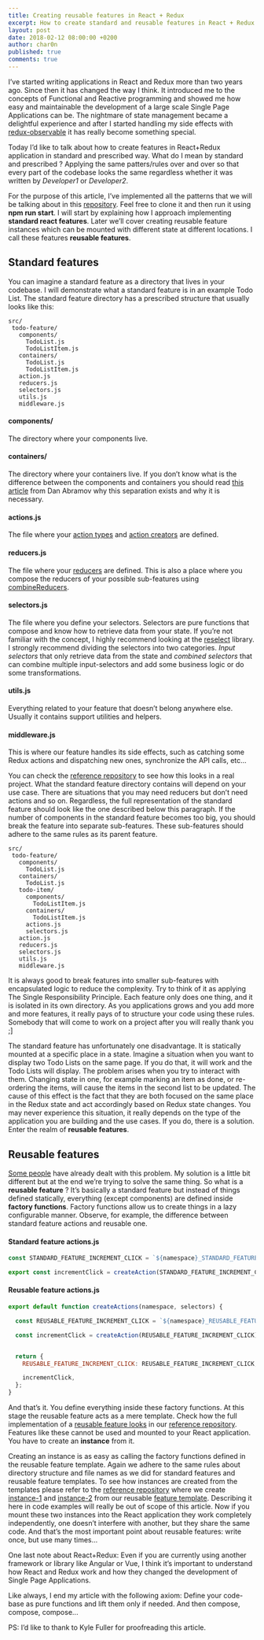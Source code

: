 ```yaml
---
title: Creating reusable features in React + Redux
excerpt: How to create standard and reusable features in React + Redux
layout: post
date: 2018-02-12 08:00:00 +0200
author: char0n
published: true
comments: true
---
```


I’ve started writing applications in React and Redux more than two years ago. Since then it has changed the way I think.
It introduced me to the concepts of Functional and Reactive programming 
and showed me how easy and maintainable the development of a large scale Single Page Applications can be.
The nightmare of state management became a delightful experience and after I started handling my side effects
with [redux-observable](https://redux-observable.js.org/) it has really become something special.

Today I’d like to talk about how to create features in React+Redux application in standard
and prescribed way. What do I mean by standard and prescribed ? Applying the same patters/rules
over and over so that every part of the codebase looks the same regardless whether
it was written by *Developer1* or *Developer2*.

For the purpose of this article, I’ve implemented all the patterns that we will be talking about in this [repository](https://github.com/char0n/react-reusable-features). 
Feel free to clone it and then run it using **npm run start**. I will start by explaining how I approach 
implementing **standard react features**. Later we’ll cover creating reusable feature instances which 
can be mounted with different state at different locations. I call these features **reusable features**.

## Standard features

You can imagine a standard feature as a directory that lives in your codebase. 
I will demonstrate what a standard feature is in an example Todo List. 
The standard feature directory has a prescribed structure that usually looks like this:

```
src/
 todo-feature/
   components/ 
     TodoList.js     
     TodoListItem.js
   containers/
     TodoList.js  
     TodoListItem.js
   action.js
   reducers.js
   selectors.js
   utils.js
   middleware.js
```   

#### components/

The directory where your components live.

#### containers/

The directory where your containers live. If you don’t know what is the difference between the components 
and containers you should read [this article](https://medium.com/@dan_abramov/smart-and-dumb-components-7ca2f9a7c7d0)
from Dan Abramov why this separation exists and why it is necessary.

#### actions.js

The file where your [action types](https://redux.js.org/docs/basics/Actions.html#actions) and
[action creators](https://redux.js.org/docs/basics/Actions.html#action-creators) are defined.


#### reducers.js

The file where your [reducers](https://redux.js.org/docs/basics/Reducers.html) are defined. 
This is also a place where you compose the reducers of your possible sub-features using [combineReducers](https://redux.js.org/docs/api/combineReducers.html).


#### selectors.js

The file where you define your selectors. Selectors are pure functions that compose and know how
to retrieve data from your state. If you’re not familiar with the concept, I highly recommend looking 
at the [reselect](https://github.com/reactjs/reselect) library. I strongly recommend dividing the selectors into two categories. 
*Input selectors* that only retrieve data from the state and *combined selectors* that can combine
multiple input-selectors and add some business logic or do some transformations.


#### utils.js

Everything related to your feature that doesn’t belong anywhere else. Usually it contains support utilities and helpers.

#### middleware.js

This is where our feature handles its side effects, such as catching some Redux actions and dispatching new ones,
synchronize the API calls, etc...

You can check the [reference repository](https://github.com/char0n/react-reusable-features/tree/master/src/app/standard-feature) to see how this looks in a real project. 
What the standard feature directory contains will depend on your use case.
There are situations that you may need reducers but don’t need actions and so on.
Regardless, the full representation of the standard feature should look like the one described below this paragraph. 
If the number of components in the standard feature becomes too big, you should break the feature into separate sub-features. 
These sub-features should adhere to the same rules as its parent feature.


```
src/
 todo-feature/
   components/ 
     TodoList.js
   containers/
     TodoList.js
   todo-item/
     components/
       TodoListItem.js
     containers/
       TodoListItem.js
     actions.js
     selectors.js 
   action.js
   reducers.js
   selectors.js
   utils.js
   middleware.js
```


It is always good to break features into smaller sub-features with encapsulated logic to reduce the complexity.
Try to think of it as applying The Single Responsibility Principle. 
Each feature only does one thing, and it is isolated in its own directory.
As you applications grows and you add more and more features, 
it really pays of to structure your code using these rules. Somebody that will come to work on a project after
you will really thank you ;]

The standard feature has unfortunately one disadvantage. It is statically mounted at a specific place in a state. 
Imagine a situation when you want to display two Todo Lists on the same page.
If you do that, it will work and the Todo Lists will display. The problem arises when you try to interact with them. 
Changing state in one, for example marking an item as done, or re-ordering the items, will cause the items in the second list to be updated.
The cause of this effect is the fact that they are both focused on the same place in the Redux state and 
act accordingly based on Redux state changes. You may never experience this situation, it really depends
on the type of the application you are building and the use cases. If you do, there is a solution.
Enter the realm of **reusable features**.

## Reusable features

[Some people](https://kickstarter.engineering/namespacing-actions-for-redux-d9b55a88b1b1) have already dealt with this problem. My solution is a little bit different but
at the end we’re trying to solve the same thing. So what is a **reusable feature** ?
It’s basically a standard feature but instead of things defined statically, everything (except components)
are defined inside **factory functions**. Factory functions allow us to create things in a lazy configurable manner.
Observe, for example, the difference between standard feature actions and reusable one.


#### Standard feature actions.js

```js
const STANDARD_FEATURE_INCREMENT_CLICK = `${namespace}_STANDARD_FEATURE_INCREMENT_CLICK`;

export const incrementClick = createAction(STANDARD_FEATURE_INCREMENT_CLICK);
```
     
#### Reusable feature actions.js

```js
export default function createActions(namespace, selectors) {

  const REUSABLE_FEATURE_INCREMENT_CLICK = `${namespace}_REUSABLE_FEATURE_INCREMENT_CLICK`;

  const incrementClick = createAction(REUSABLE_FEATURE_INCREMENT_CLICK);


  return {
    REUSABLE_FEATURE_INCREMENT_CLICK: REUSABLE_FEATURE_INCREMENT_CLICK,

    incrementClick,
  };
}
```

And that’s it. You define everything inside these factory functions. 
At this stage the reusable feature acts as a mere template. Check how the full
implementation of a [reusable feature looks](https://github.com/char0n/react-reusable-features/tree/master/src/app/reusable-feature) in our [reference repository](https://github.com/char0n/react-reusable-features).
Features like these cannot be used and mounted to your React application.
You have to create an **instance** from it.

Creating an instance is as easy as calling the factory functions defined in the reusable feature template.
Again we adhere to the same rules about directory structure and file names as we did for standard features
and reusable feature templates. To see how instances are created from the templates please refer 
to the [reference repository](https://github.com/char0n/react-reusable-features) where we create [instance-1](https://github.com/char0n/react-reusable-features/tree/master/src/app/reusable-feature-instance-1) and [instance-2](https://github.com/char0n/react-reusable-features/tree/master/src/app/reusable-feature-instance-2) from our reusable [feature template](https://github.com/char0n/react-reusable-features/tree/master/src/app/reusable-feature).
Describing it here in code examples will really be out of scope of this article. 
Now if you mount these two instances into the React application they work completely independently,
one doesn’t interfere with another, but they share the same code.
And that’s the most important point about reusable features: write once, but use many times...
 
One last note about React+Redux: Even if you are currently using another framework or library like Angular or Vue,
I think it’s important to understand how React and Redux work and how they changed the development of Single Page Applications.

Like always, I end my article with the following axiom: Define your code-base as pure functions and
lift them only if needed. And then compose, compose, compose...


PS: I’d like to thank to Kyle Fuller for proofreading this article.